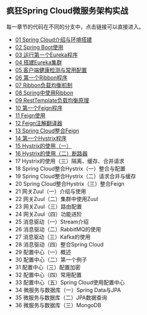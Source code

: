 ## 疯狂Spring Cloud微服务架构实战

每一章节的代码在不同的分支中，点击链接可以直接进入。

- [01 Spring Cloud介绍与环境搭建](https://github.com/elegance/spring-cloud/tree/1-01)
- [02 Spring Boot使用](https://github.com/elegance/spring-cloud/tree/1-02/first-spring-boot)
- [03 运行第一个Eureka程序](https://github.com/elegance/spring-cloud/tree/1-03/first-eureka)
- [04 搭建Eureka集群](https://github.com/elegance/spring-cloud/tree/1-04/first-eureka)
- [05 客户端健康检测与常用配置](https://github.com/elegance/spring-cloud/tree/1-05/eureka-conf-health)
- [06 第一个Ribbon程序](https://github.com/elegance/spring-cloud/tree/1-06/first-ribbon)
- [07 Ribbon负载均衡机制](https://github.com/elegance/spring-cloud/tree/1-07/ribbon-1-07)
- [08 Spring中使用Ribbon](https://github.com/elegance/spring-cloud/tree/1-08/ribbon-108)
- [09 RestTemplate负载均衡原理](https://github.com/elegance/spring-cloud/tree/1-09/resttemplate-lb-principle)
- [10 第一个Feign程序](https://github.com/elegance/spring-cloud/tree/1-10/first-feign)
- [11 Feign使用](https://github.com/elegance/spring-cloud/tree/2-01/feign-02)
- [12 Feign注解翻译器](https://github.com/elegance/spring-cloud/tree/2-02/feign-03)
- [13 Spring Cloud整合Feign](https://github.com/elegance/spring-cloud/tree/2-03/ch-02-03)
- [14 第一个Hystrix程序](https://github.com/elegance/spring-cloud/tree/2-04/ch-02-04)
- [15 Hystrix的使用（一）](https://github.com/elegance/spring-cloud/tree/2-05/ch-02-05)
- [16 Hystrix的使用（二）断路器](https://github.com/elegance/spring-cloud/tree/2-06/ch-02-06)
- 17 Hystrix的使用（三）隔离、缓存、合并请求
- 18 Spring Cloud整合Hystrix（一）整合与配置
- 19 Spring Cloud整合Hystrix（二）请求合并与缓存
- 20 Spring Cloud整合Hystrix（三）整合Feign
- 21 网关Zuul（一）介绍与使用
- 22 网关Zuul（二）集群中使用Zuul
- 23 网关Zuul（三）路由配置
- 24 网关Zuul（四）功能进阶
- 25 消息驱动（一）Stream介绍
- 26 消息驱动（二）RabbitMQ的使用
- 27 消息驱动（三）Kafka的使用
- 28 消息驱动（四）整合Spring Cloud
- 29 配置中心（一）概述
- 30 配置中心（二）第一个例子
- 31 配置中心（三）配置加密
- 32 配置中心（四）常用配置
- 33 配置中心（五）Spring Cloud使用配置中心
- 34 微服务与数据库（一）Spring Data与JPA
- 35 微服务与数据库（二）JPA数据查询
- 36 微服务与数据库（三）MongoDB